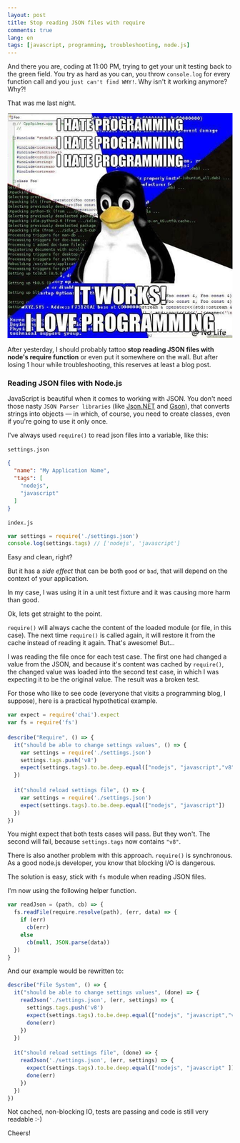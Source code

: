 ```yaml
---
layout: post
title: Stop reading JSON files with require
comments: true
lang: en
tags: [javascript, programming, troubleshooting, node.js]
---
```


And there you are, coding at 11:00 PM, trying to get your unit testing back to the green field. You try as hard as you can, you throw `console.log` for every function call and you `just can't find WHY!`. Why isn't it working anymore? Why?!

That was me last night.

![](/public/images/hate-programming.jpg)

After yesterday, I should probably tattoo **stop reading JSON files with node's require function** or even put it somewhere on the wall. But after losing 1 hour while troubleshooting, this reserves at least a blog post.

### Reading JSON files with Node.js

JavaScript is  beautiful when it comes to working with JSON. You don't need those nasty `JSON Parser libraries` (like [Json.NET](http://www.newtonsoft.com/json) and [Gson](https://github.com/google/gson)), that converts strings into objects — in which, of course, you need to create classes, even if you're going to use it only once.

I've always used `require()` to read json files into a variable, like this:

`settings.json`

~~~json
{
  "name": "My Application Name",
  "tags": [
    "nodejs",
    "javascript"
  ]
}
~~~

`index.js`

~~~javascript
var settings = require('./settings.json')
console.log(settings.tags) // ['nodejs', 'javascript']
~~~

Easy and clean, right?

But it has a *side effect* that can be both `good` or `bad`, that will depend on the context of your application.

In my case, I was using it in a unit test fixture and it was causing more harm than good.

Ok, lets get straight to the point.

`require()` will always cache the content of the loaded module (or file, in this case). The next time `require()` is called again, it will restore it from the cache instead of reading it again. That's awesome! But...

I was reading the file once for each test case. The first one had changed a value from the JSON, and because it's content was cached by `require()`, the changed value was loaded into the second test case, in which I was expecting it to be the original value. The result was a broken test.

For those who like to see code (everyone that visits a programming blog, I suppose), here is a practical hypothetical example.

~~~javascript
var expect = require('chai').expect
var fs = require('fs')

describe("Require", () => {
  it("should be able to change settings values", () => {
    var settings = require('./settings.json')
    settings.tags.push('v8')
    expect(settings.tags).to.be.deep.equal(["nodejs", "javascript","v8"])
  })

  it("should reload settings file", () => {
    var settings = require('./settings.json')
    expect(settings.tags).to.be.deep.equal(["nodejs", "javascript"])
  })
})
~~~

You might expect that both tests cases will pass. But they won't. The second will fail, because `settings.tags` now contains `"v8"`.

There is also another problem with this approach. `require()` is synchronous. As a good node.js developer, you know that blocking I/O is dangerous.

The solution is easy, stick with `fs` module when reading JSON files.

I'm now using the following helper function.

~~~javascript
var readJson = (path, cb) => {
  fs.readFile(require.resolve(path), (err, data) => {
    if (err)
      cb(err)
    else
      cb(null, JSON.parse(data))
  })
}
~~~

And our example would be rewritten to:

~~~javascript
describe("File System", () => {
  it("should be able to change settings values", (done) => {
    readJson('./settings.json', (err, settings) => {
      settings.tags.push('v8')
      expect(settings.tags).to.be.deep.equal(["nodejs", "javascript","v8"])
      done(err)
    })
  })

  it("should reload settings file", (done) => {
    readJson('./settings.json', (err, settings) => {
      expect(settings.tags).to.be.deep.equal(["nodejs", "javascript" ])
      done(err)
    })
  })
})
~~~

Not cached, non-blocking IO, tests are passing and code is still very readable :-)

Cheers!
